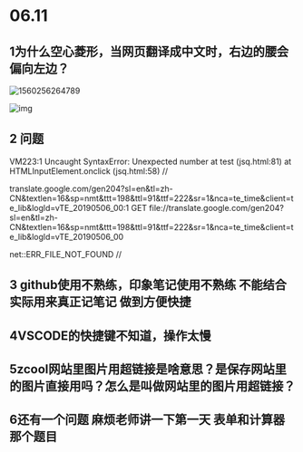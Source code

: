 # **06.11**



## 1为什么空心菱形，当网页翻译成中文时，右边的腰会偏向左边？



![1560256264789](C:\Users\张朋伟\AppData\Roaming\Typora\typora-user-images\1560256264789.png)

![img](file:///C:\Users\张朋伟\AppData\Roaming\feiq\RichOle\2621326091.bmp)

















## 2 问题

VM223:1 Uncaught SyntaxError: Unexpected number
    at test (jsq.html:81)
at HTMLInputElement.onclick (jsq.html:58)
//

translate.google.com/gen204?sl=en&tl=zh-CN&textlen=16&sp=nmt&ttt=198&ttl=91&ttf=222&sr=1&nca=te_time&client=te_lib&logld=vTE_20190506_00:1 GET file://translate.google.com/gen204?sl=en&tl=zh-CN&textlen=16&sp=nmt&ttt=198&ttl=91&ttf=222&sr=1&nca=te_time&client=te_lib&logld=vTE_20190506_00 

net::ERR_FILE_NOT_FOUND
// 

## 

## **3 github使用不熟练**，印象笔记使用不熟练 不能结合实际用来真正记笔记 做到方便快捷



## 4VSCODE的快捷键不知道，操作太慢



## **5zcool网站里图片用超链接是啥意思？是保存网站里的图片直接用吗？怎么是叫做网站里的图片用超链接？**



## **6还有一个问题 麻烦老师讲一下第一天 表单和计算器那个题目**



